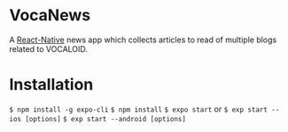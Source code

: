 # VocaNews
A [React-Native](https://facebook.github.io/react-native/) news app which collects articles to read of multiple blogs related to VOCALOID. 

# Installation
`$ npm install -g expo-cli`
`$ npm install`
`$ expo start` or
`$ exp start --ios [options]`
`$ exp start --android [options]`

